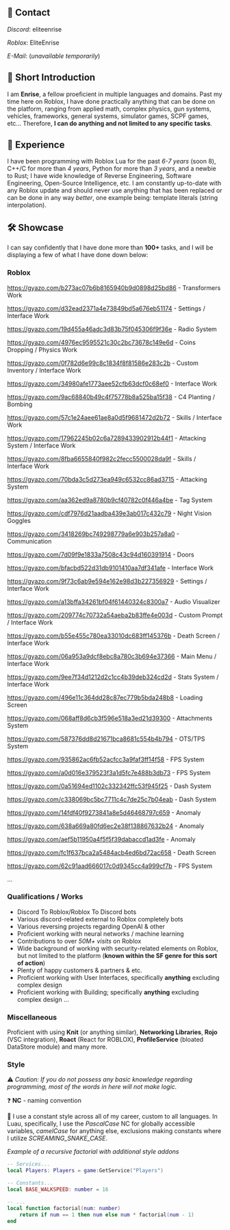 ## 📆 Contact
*Discord*: eliteenrise

*Roblox*: EliteEnrise

*E-Mail*: (*unavailable temporarily*)

## 👋 Short Introduction
I am **Enrise**, a fellow proeficient in multiple languages and domains.
Past my time here on Roblox, I have done practically anything that can be done on the platform, ranging from applied math, complex physics, gun systems, vehicles, frameworks, general systems, simulator games, SCPF games, etc...
Therefore, **I can do anything and not limited to any specific tasks**.

## 🌟 Experience
I have been programming with Roblox Lua for the past *6-7 years* (soon 8), C++/C for more than *4 years*, Python for more than *3 years*, and a newbie to Rust; I have wide knowledge of Reverse Engineering, Software Engineering, Open-Source Intelligence, etc.
I am constantly up-to-date with any Roblox update and should never use anything that has been replaced or can be done in any way *better*, one example being: template literals (string interpolation).

## 🛠 Showcase
I can say confidently that I have done more than **100+** tasks, and I will be displaying a few of what I have done down below:

### Roblox
https://gyazo.com/b273ac07b6b8165940b9d0898d25bd86 - Transformers Work

https://gyazo.com/d32ead2371a4e73849bd5a676eb51174 - Settings / Interface Work

https://gyazo.com/19d455a46adc3d83b75f045306f9f36e - Radio System

https://gyazo.com/4976ec9595521c30c2bc73678c149e6d - Coins Dropping / Physics Work

https://gyazo.com/0f782d6e99c8c1834f8f81586e283c2b - Custom Inventory / Interface Work

https://gyazo.com/34980afe1773aee52cfb63dcf0c68ef0 - Interface Work

https://gyazo.com/9ac68840b49c4f75778b8a525ba15f38 - C4 Planting / Bombing

https://gyazo.com/57c1e24aee61ae8a0d5f9681472d2b72 - Skills / Interface Work

https://gyazo.com/17962245b02c6a7289433902912b44f1 - Attacking System / Interface Work

https://gyazo.com/8fba6655840f982c2fecc5500028da9f - Skills / Interface Work

https://gyazo.com/70bda3c5d273ea949c6532cc86ad3715 - Attacking System

https://gyazo.com/aa362ed9a8780b9cf40782c0f446a4be - Tag System

https://gyazo.com/cdf7976d21aadba439e3ab017c432c79 - Night Vision Goggles

https://gyazo.com/3418269bc749298779a6e903b257a8a0 - Communication

https://gyazo.com/7d09f9e1833a7508c43c94d160391914 - Doors

https://gyazo.com/bfacbd522d31db9101410aa7df341afe - Interface Work

https://gyazo.com/9f73c6ab9e594e162e98d3b227356929 - Settings / Interface Work

https://gyazo.com/a13bffa34261bf04f61440324c8300a7 - Audio Visualizer

https://gyazo.com/209774c70732a54aeba2b83ffe4e003d - Custom Prompt / Interface Work

https://gyazo.com/b55e455c780ea33010dc683ff145376b - Death Screen / Interface Work

https://gyazo.com/06a953a9dcf8ebc8a780c3b694e37366 - Main Menu / Interface Work

https://gyazo.com/9ee7f34d1212d2c1cc4b39deb324cd2d - Stats System / Interface Work

https://gyazo.com/496e11c364dd28c87ec779b5bda248b8 - Loading Screen

https://gyazo.com/068aff8d6cb3f596e518a3ed21d39300 - Attachments System

https://gyazo.com/587376dd8d21671bca8681c554b4b794 - OTS/TPS System

https://gyazo.com/935862ac6fb52acfcc3a9faf3ff14f58 - FPS System

https://gyazo.com/a0d016e379523f3a1d5fc7e488b3db73 - FPS System

https://gyazo.com/0a51694ed1102c332342ffc53f945f25 - Dash System

https://gyazo.com/c338069bc5bc7711c4c7de25c7b04eab - Dash System

https://gyazo.com/14fdf40f9273841a8e5d46468797c659 - Anomaly

https://gyazo.com/638a669a80fd6ec2e38f138867632b24 - Anomaly

https://gyazo.com/aef5b11950a4f5f5f39dabaccd1ad3fe - Anomaly

https://gyazo.com/fc1f637bca2a5484acb4ed6bd72ac658 - Death Screen

https://gyazo.com/62c91aad666017c0d9345cc4a999cf7b - FPS System

...

### Qualifications / Works
- Discord To Roblox/Roblox To Discord bots
- Various discord-related external to Roblox completely bots
- Various reversing projects regarding OpenAI & other
- Proficient working with neural networks / machine learning
- Contributions to over *50M+ visits* on Roblox
- Wide background of working with security-related elements on Roblox, but not limited to the platform (**known within the SF genre for this sort of action**)
- Plenty of happy customers & partners & etc.
- Proficient working with User Interfaces, specifically **anything** excluding complex design
- Proficient working with Building; specifically **anything** excluding complex design
...

### Miscellaneous
Proficient with using **Knit** (or anything similar), **Networking Libraries**, **Rojo** (VSC integration), **Roact** (React for ROBLOX), **ProfileService** (bloated DataStore module) and many more.

### Style
⚠️ *Caution: If you do not possess any basic knowledge regarding programming, most of the words in here will not make logic.*

❓️ **NC** - naming convention

🔎 I use a constant style across all of my career, custom to all languages.
In Luau, specifically, I use the *PascalCase* NC for globally accessible variables, *camelCase* for anything else, exclusions making constants where I utilize *SCREAMING_SNAKE_CASE*.

*Example of a recursive factorial with additional style addons*
```lua
-- Services...
local Players: Players = game:GetService("Players")

-- Constants...
local BASE_WALKSPEED: number = 16

-- ...
local function factorial(num: number)
    return if num == 1 then num else num * factorial(num - 1)
end
```
